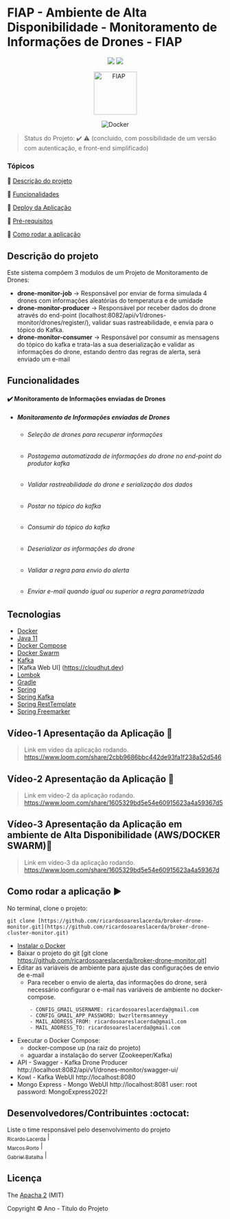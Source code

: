 <h1>FIAP - Ambiente de Alta Disponibilidade - Monitoramento de Informações de Drones - FIAP</h1> 

<p align="center">
  <img src="http://img.shields.io/static/v1?label=License&message=MIT&color=green&style=for-the-badge"/>
   <img src="http://img.shields.io/static/v1?label=STATUS&message=CONCLUIDO&color=GREEN&style=for-the-badge"/>
</p>

<div align="center">
<a href="https://www.fiap.com.br" target="_blank">
    <img src="https://www.fiap.com.br/wp-content/themes/fiap2016/images/mobile/mba/vitrine/mba-logo.png" height="100px" alt="FIAP" class="center"/>
</a>

![Docker](https://img.shields.io/badge/docker-%230db7ed.svg?style=for-the-badge&logo=docker&logoColor=white)
</div>

> Status do Projeto: :heavy_check_mark: :warning: (concluido, com possíbilidade de um versão com autenticação, e front-end simplificado)

### Tópicos

:small_blue_diamond: [Descrição do projeto](#descrição-do-projeto)

:small_blue_diamond: [Funcionalidades](#funcionalidades)

:small_blue_diamond: [Deploy da Aplicação](#deploy-da-aplicação-dash)

:small_blue_diamond: [Pré-requisitos](#pré-requisitos)

:small_blue_diamond: [Como rodar a aplicação](#como-rodar-a-aplicação-arrow_forward)

## Descrição do projeto

Este sistema compôem 3 modulos de um Projeto de Monitoramento de Drones:

- **drone-monitor-job** -> Responsável por enviar de forma simulada 4 drones com informações aleatórias do temperatura e de umidade
- **drone-monitor-producer** -> Responsável por receber dados do drone através do end-point (localhost:8082/api/v1/drones-monitor/drones/register/), validar suas rastreabilidade, e envia para o tópico do Kafka.
- **drone-monitor-consumer** -> Responsável por consumir as mensagens do tópico do kafka e trata-las a sua deserialização e validar as informações do drone, estando dentro das regras de alerta, será enviado um e-mail

## Funcionalidades

#### :heavy_check_mark: **Monitoramento de Informações enviadas de Drones**
- ##### Monitoramento de Informações enviadas de Drones

  - ###### Seleção de drones para recuperar informações
  - ###### Postagema automatizada de informações do drone no end-point do produtor kafka
  - ###### Validar rastreabilidade do drone e serialização dos dados
  - ###### Postar no tópico do kafka
  - ###### Consumir do tópico do kafka
  - ###### Deserializar as informações do drone
  - ###### Validar a regra para envio do alerta
  - ###### Enviar e-mail quando igual ou superior a regra parametrizada

## Tecnologias

- [Docker](https://www.docker.com/products/docker-desktop)
- [Java 11](https://www.oracle.com/technetwork/java/javase/downloads/jdk11-downloads-5066655.htm)
- [Docker Compose](https://docs.docker.com/compose/install/)
- [Docker Swarm](https://docs.docker.com/engine/swarm/)
- [Kafka](https://kafka.apache.org/)
- [Kafka Web UI] (https://cloudhut.dev)
- [Lombok](https://projectlombok.org/)
- [Gradle](https://gradle.org/)
- [Spring](https://spring.io/)
- [Spring Kafka](https://spring.io/projects/spring-kafka)
- [Spring RestTemplate](https://docs.spring.io/spring-framework/docs/current/javadoc-api/org/springframework/web/client/RestTemplate.html)
- [Spring Freemarker](https://docs.spring.io/spring-framework/docs/3.0.0.M4/reference/html/ch16s04.html)



## Vídeo-1 Apresentação da Aplicação :dash:

> Link em vídeo da aplicação rodando. https://www.loom.com/share/2cbb9686bbc442de93fa1f238a52d546

## Vídeo-2 Apresentação da Aplicação :dash:

> Link em vídeo-2 da aplicação rodando.  https://www.loom.com/share/1605329bd5e54e60915623a4a59367d5

## Vídeo-3 Apresentação da Aplicação em ambiente de Alta Disponibilidade (AWS/DOCKER SWARM):dash:

> Link em vídeo-3 da aplicação rodando. https://www.loom.com/share/1605329bd5e54e60915623a4a59367d

## Como rodar a aplicação :arrow_forward:

No terminal, clone o projeto:

```
git clone [https://github.com/ricardosoareslacerda/broker-drone-monitor.git](https://github.com/ricardosoareslacerda/broker-drone-cluster-monitor.git)
```

- [Instalar o Docker](https://www.docker.com/products/docker-desktop)
- Baixar o projeto do git [git clone https://github.com/ricardosoareslacerda/broker-drone-monitor.git]
- Editar as variáveis de ambiente para ajuste das configurações de envio de e-mail
  - Para receber o envio de alerta, das informações do drone, será necessário configurar o e-mail nas variáveis de ambiente no docker-compose.
  ```  projeto -> drone-monitor-consumer
      - CONFIG_GMAIL_USERNAME: ricardosoareslacerda@gmail.com
      - CONFIG_GMAIL_APP_PASSWORD: bwzrltermsamneyy
      - MAIL_ADDRESS_FROM: ricardosoareslacerda@gmail.com
      - MAIL_ADDRESS_TO: ricardosoareslacerda@gmail.com
- Executar o Docker Compose:
  - docker-compose up (na raiz do projeto)
  - aguardar a instalação do server (Zookeeper/Kafka)
- API - Swagger - Kafka Drone Producer
    http://localhost:8082/api/v1/drones-monitor/swagger-ui/
- Kowl - Kafka WebUI
    http://localhost:8080
- Mongo Express - Mongo WebUI
    http://localhost:8081
    user: root
    password: MongoExpress2022!
## Desenvolvedores/Contribuintes :octocat:

Liste o time responsável pelo desenvolvimento do projeto
[<br><sub>Ricardo Lacerda</sub>](https://github.com/ricardosoareslacerda) | [<br><sub>Marcos Porto</sub>](https://github.com/maporto) |  [<br><sub>Gabriel Batalha</sub>]() |

## Licença

The [Apacha 2]() (MIT)

Copyright :copyright: Ano - Titulo do Projeto
